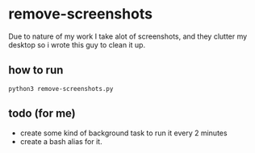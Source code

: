 # remove-screenshots
Due to nature of my work I take alot of screenshots, and they clutter my desktop so i wrote this guy to clean it up.

## how to run
`python3 remove-screenshots.py`

## todo (for me)
- create some kind of background task to run it every 2 minutes
- create a bash alias for it.
